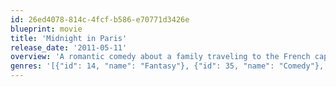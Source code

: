 ```yaml
---
id: 26ed4078-814c-4fcf-b586-e70771d3426e
blueprint: movie
title: 'Midnight in Paris'
release_date: '2011-05-11'
overview: 'A romantic comedy about a family traveling to the French capital for business. The party includes a young engaged couple forced to confront the illusion that a life different from their own is better.'
genres: '[{"id": 14, "name": "Fantasy"}, {"id": 35, "name": "Comedy"}, {"id": 10749, "name": "Romance"}]'
---
```

